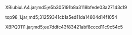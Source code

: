 XBiubiuLA4.jar;md5;e5b305191b8a3118bfede03a27143c19

top98_1.jar;md5;31259341cb1a5ed11da14804d14f1054

XBPQ0111.jar;md5;ee7ddfc43f83421abf8cccd11c9c54c5
